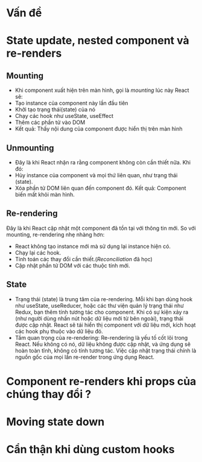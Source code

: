 # Vấn đề

# State update, nested component và re-renders

## Mounting

- Khi component xuất hiện trên màn hình, gọi là _mounting_ lúc này React sẽ:
- Tạo instance của component này lần đầu tiên
- Khởi tạo trạng thái(state) của nó
- Chạy các hook như useState, useEffect
- Thêm các phần tử vào DOM
- Kết quả: Thấy nội dung của component được hiển thị trên màn hình

## Unmounting

- Đây là khi React nhận ra rằng component không còn cần thiết nữa. Khi đó:
- Hủy instance của component và mọi thứ liên quan, như trạng thái (state).
- Xóa phần tử DOM liên quan đến component đó. Kết quả: Component biến mất khỏi màn hình.

## Re-rendering

Đây là khi React cập nhật một component đã tồn tại với thông tin mới. So với mounting, re-rendering nhẹ nhàng hơn:

- React không tạo instance mới mà sử dụng lại instance hiện có.
- Chạy lại các hook.
- Tính toán các thay đổi cần thiết.(_Reconciliation_ đã học)
- Cập nhật phần tử DOM với các thuộc tính mới.

## State

- Trạng thái (state) là trung tâm của re-rendering. Mỗi khi bạn dùng hook như useState, useReducer, hoặc các thư viện quản lý trạng thái như Redux, bạn thêm tính tương tác cho component. Khi có sự kiện xảy ra (như người dùng nhấn nút hoặc dữ liệu mới từ bên ngoài), trạng thái được cập nhật. React sẽ tái hiển thị component với dữ liệu mới, kích hoạt các hook phụ thuộc vào dữ liệu đó.
- Tầm quan trọng của re-rendering: Re-rendering là yếu tố cốt lõi trong React. Nếu không có nó, dữ liệu không được cập nhật, và ứng dụng sẽ hoàn toàn tĩnh, không có tính tương tác. Việc cập nhật trạng thái chính là nguồn gốc của mọi lần re-render trong ứng dụng React.

# Component re-renders khi props của chúng thay đổi ?

# Moving state down

# Cẩn thận khi dùng custom hooks
